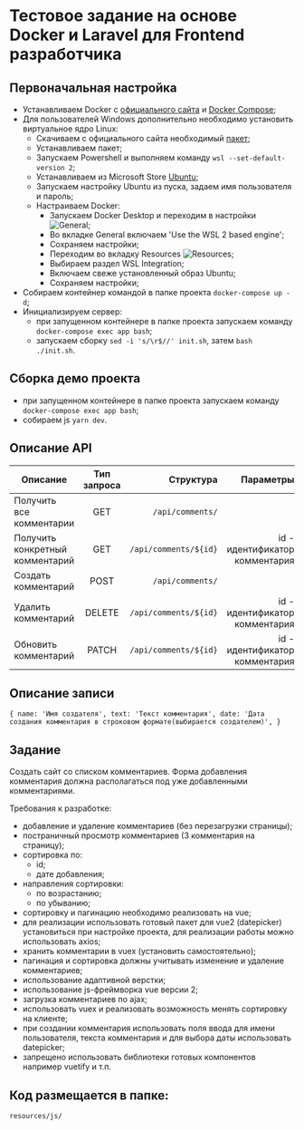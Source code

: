 # Тестовое задание на основе Docker и Laravel для Frontend разработчика

## Первоначальная настройка

-   Устанавливаем Docker c [официального сайта](https://www.docker.com/products/docker-desktop) и [Docker Compose](https://docs.docker.com/compose/install/);
-   Для пользователей Windows дополнительно необходимо установить виртуальное ядро Linux:
    -   Скачиваем с официального сайта необходимый [пакет](https://wslstorestorage.blob.core.windows.net/wslblob/wsl_update_x64.msi);
    -   Устанавливаем пакет;
    -   Запускаем Powershell и выполняем команду `wsl --set-default-version 2`;
    -   Устанавливаем из Microsoft Store [Ubuntu](https://www.microsoft.com/store/apps/9n6svws3rx71);
    -   Запускаем настройку Ubuntu из пуска, задаем имя пользователя и пароль;
    -   Настраиваем Docker:
        -   Запускаем Docker Desktop и переходим в настройки ![General](readme-files/general-page.jpg);
        -   Во вкладке General включаем 'Use the WSL 2 based engine';
        -   Сохраняем настройки;
        -   Переходим во вкладку Resources ![Resources](readme-files/resources-page.jpg);
        -   Выбираем раздел WSL Integration;
        -   Включаем свеже установленный образ Ubuntu;
        -   Сохраняем настройки;
-   Собираем контейнер командой в папке проекта `docker-compose up -d`;
-   Инициализируем сервер:
    -   при запущенном контейнере в папке проекта запускаем команду `docker-compose exec app bash`;
    -   запускаем сборку `sed -i 's/\r$//' init.sh`, затем `bash ./init.sh`.

## Сборка демо проекта

-   при запущенном контейнере в папке проекта запускаем команду `docker-compose exec app bash`;
-   собираем js `yarn dev`.

## Описание API

| Описание                        | Тип запроса |             Структура |                      Параметры |
| ------------------------------- | :---------: | --------------------: | -----------------------------: |
| Получить все комментарии        |     GET     |      `/api/comments/` |                                |
| Получить конкретный комментарий |     GET     | `/api/comments/${id}` | id - идентификатор комментария |
| Создать комментарий             |    POST     | `/api/comments/`      |                                |
| Удалить комментарий             |   DELETE    | `/api/comments/${id}` | id - идентификатор комментария |
| Обновить комментарий            |    PATCH    | `/api/comments/${id}` | id - идентификатор комментария |

## Описание записи

`{ name: 'Имя создателя', text: 'Текст комментария', date: 'Дата создания комментария в строковом формате(выбирается создателем)', }`

## Задание

Создать сайт со списком комментариев. Форма добавления комментария должна располагаться под уже добавленными комментариями.

Требования к разработке:

-   добавление и удаление комментариев (без перезагрузки страницы);
-   постраничный просмотр комментариев (3 комментария на страницу);
-   сортировка по:
    - id;
    - дате добавления;
-   направления сортировки:
    - по возрастанию;
    - по убыванию;
-   сортировку и пагинацию необходимо реализовать на vue;
-   для реализации использовать готовый пакет для vue2 (datepicker) установиться при настройке проекта, для реализации работы можно использовать axios;
-   хранить комментарии в vuex (установить самостоятельно);
-   пагинация и сортировка должны учитывать изменение и удаление комментариев;
-   использование адаптивной верстки;
-   использование js-фреймворка vue версии 2;
-   загрузка комментариев по ajax;
-   использовать vuex и реализовать возможность менять сортировку на клиенте;
-   при создании комментария использовать поля ввода для имени пользователя, текста комментария и для выбора даты использовать datepicker;
-   запрещено использовать библиотеки готовых компонентов например vuetify и т.п.

## Код размещается в папке:

`resources/js/`
